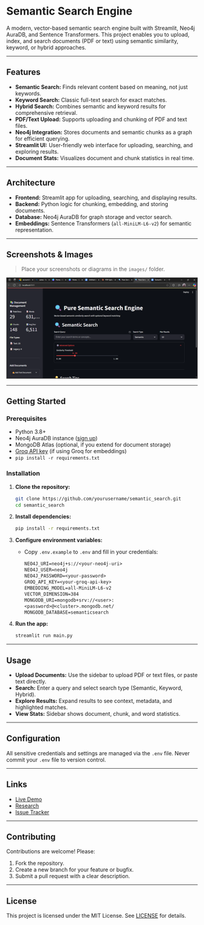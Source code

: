 # Semantic Search Engine

A modern, vector-based semantic search engine built with Streamlit, Neo4j AuraDB, and Sentence Transformers. This project enables you to upload, index, and search documents (PDF or text) using semantic similarity, keyword, or hybrid approaches.

---

## Features

- **Semantic Search:** Finds relevant content based on meaning, not just keywords.
- **Keyword Search:** Classic full-text search for exact matches.
- **Hybrid Search:** Combines semantic and keyword results for comprehensive retrieval.
- **PDF/Text Upload:** Supports uploading and chunking of PDF and text files.
- **Neo4j Integration:** Stores documents and semantic chunks as a graph for efficient querying.
- **Streamlit UI:** User-friendly web interface for uploading, searching, and exploring results.
- **Document Stats:** Visualizes document and chunk statistics in real time.

---

## Architecture

- **Frontend:** Streamlit app for uploading, searching, and displaying results.
- **Backend:** Python logic for chunking, embedding, and storing documents.
- **Database:** Neo4j AuraDB for graph storage and vector search.
- **Embeddings:** Sentence Transformers (`all-MiniLM-L6-v2`) for semantic representation.

---

## Screenshots & Images

> Place your screenshots or diagrams in the `images/` folder.

![Semantic Search UI](image.png)

---

## Getting Started

### Prerequisites

- Python 3.8+
- Neo4j AuraDB instance ([sign up](https://neo4j.com/cloud/aura/))
- MongoDB Atlas (optional, if you extend for document storage)
- [Groq API key](https://groq.com/) (if using Groq for embeddings)
- `pip install -r requirements.txt`

### Installation

1. **Clone the repository:**
    ```sh
    git clone https://github.com/yourusername/semantic_search.git
    cd semantic_search
    ```

2. **Install dependencies:**
    ```sh
    pip install -r requirements.txt
    ```

3. **Configure environment variables:**
    - Copy `.env.example` to `.env` and fill in your credentials:
      ```
      NEO4J_URI=neo4j+s://<your-neo4j-uri>
      NEO4J_USER=neo4j
      NEO4J_PASSWORD=<your-password>
      GROQ_API_KEY=<your-groq-api-key>
      EMBEDDING_MODEL=all-MiniLM-L6-v2
      VECTOR_DIMENSION=384
      MONGODB_URI=mongodb+srv://<user>:<password>@<cluster>.mongodb.net/
      MONGODB_DATABASE=semanticsearch
      ```

4. **Run the app:**
    ```sh
    streamlit run main.py
    ```

---

## Usage

- **Upload Documents:** Use the sidebar to upload PDF or text files, or paste text directly.
- **Search:** Enter a query and select search type (Semantic, Keyword, Hybrid).
- **Explore Results:** Expand results to see context, metadata, and highlighted matches.
- **View Stats:** Sidebar shows document, chunk, and word statistics.

---

## Configuration

All sensitive credentials and settings are managed via the `.env` file. Never commit your `.env` file to version control.

---

## Links

- [Live Demo](https://semantic-search-test.streamlit.app/) <!-- Replace with your deployed app link -->
- [Research](https://docs.google.com/document/d/1PtnLlTghRO3ObEiRz1lWOr1ZGiHvP4qUrssbldF9dHs/edit?pli=1&tab=t.0#heading=h.ycwl6rfjhudb) <!-- Add documentation link if available -->
- [Issue Tracker](#) <!-- Add your issue tracker link -->

---

## Contributing

Contributions are welcome! Please:

1. Fork the repository.
2. Create a new branch for your feature or bugfix.
3. Submit a pull request with a clear description.

---

## License

This project is licensed under the MIT License. See [LICENSE](LICENSE) for details.